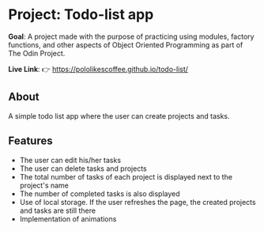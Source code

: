 # Project: Todo-list app

**Goal**:
A project made with the purpose of practicing using modules, factory functions, and other aspects of Object Oriented Programming as part of The Odin Project.

**Live Link**:
👉 https://pololikescoffee.github.io/todo-list/

## About
A simple todo list app where the user can create projects and tasks.

## Features
- The user can edit his/her tasks
- The user can delete tasks and projects
- The total number of tasks of each project is displayed next to the project's name
- The number of completed tasks is also displayed
- Use of local storage. If the user refreshes the page, the created projects and tasks are still there
- Implementation of animations
